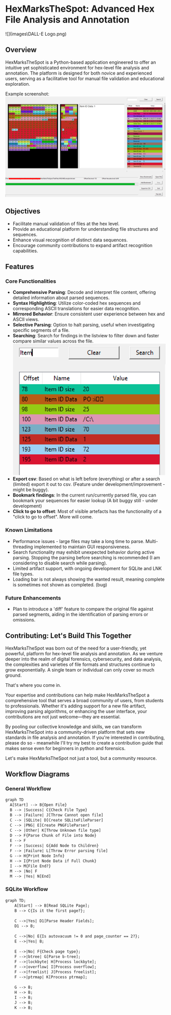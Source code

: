 # HexMarksTheSpot: Advanced Hex File Analysis and Annotation

![](images\DALL-E Logo.png)



## Overview

HexMarksTheSpot is a Python-based application engineered to offer an intuitive yet sophisticated environment for hex-level file analysis and annotation. The platform is designed for both novice and experienced users, serving as a facilitative tool for manual file validation and educational exploration.

Example screenshot:
![](images/20231004230655.png)

## Objectives

- Facilitate manual validation of files at the hex level.
- Provide an educational platform for understanding file structures and sequences.
- Enhance visual recognition of distinct data sequences.
- Encourage community contributions to expand artifact recognition capabilities.

## Features

### Core Functionalities

- **Comprehensive Parsing**: Decode and interpret file content, offering detailed information about parsed sequences.
- **Syntax Highlighting**: Utilize color-coded hex sequences and corresponding ASCII translations for easier data recognition.
- **Mirrored Behavior**: Ensure consistent user experience between hex and ASCII views.
- **Selective Parsing**: Option to halt parsing, useful when investigating specific segments of a file.
- **Searching**: Search for findings in the listview to filter down and faster compare similar values across the file. ![](images/20231004230845.png)
- **Export csv**: Based on what is left before (everything) or after a search (limited) export it out to csv. (Feature under development/improvement - might be buggy).
- **Bookmark findings**: In the current run/currently parsed file, you can bookmark your sequences for easier lookup (A bit buggy still - under development)
- **Click to go to offset**: Most of visible artefacts has the functionality of a "click to go to offset". More will come.

### Known Limitations

- Performance issues - large files may take a long time to parse. Multi-threading implemented to maintain GUI responsiveness.
- Search functionality may exhibit unexpected behavior during active parsing. Stopping the parsing before searching is recommended (I am considering to disable search while parsing).
- Limited artifact support, with ongoing development for SQLite and LNK file types.
- Loading bar is not always showing the wanted result, meaning complete is sometimes not shown as completed. (bug)

### Future Enhancements

- Plan to introduce a 'diff' feature to compare the original file against parsed segments, aiding in the identification of parsing errors or omissions.

## Contributing: Let's Build This Together

HexMarksTheSpot was born out of the need for a user-friendly, yet powerful, platform for hex-level file analysis and annotation. As we venture deeper into the realm of digital forensics, cybersecurity, and data analysis, the complexities and varieties of file formats and structures continue to grow exponentially. A single team or individual can only cover so much ground.

That's where you come in.

Your expertise and contributions can help make HexMarksTheSpot a comprehensive tool that serves a broad community of users, from students to professionals. Whether it's adding support for a new file artifact, improving parsing algorithms, or enhancing the user interface, your contributions are not just welcome—they are essential.

By pooling our collective knowledge and skills, we can transform HexMarksTheSpot into a community-driven platform that sets new standards in file analysis and annotation. If you're interested in contributing, please do so - meanwhile I'll try my best to create a contribution guide that makes sense even for beginners in python and forensics.

Let's make HexMarksTheSpot not just a tool, but a community resource.


## Workflow Diagrams

### General Workflow


```mermaid
graph TD
  A[Start] --> B{Open File}
  B --> |Success| C{Check File Type}
  B --> |Failure| J[Throw Cannot open file]
  C --> |SQLite| D[Create SQLiteFileParser]
  C --> |PNG| E[Create PNGFileParser]
  C --> |Other| K[Throw Unknown file type]
  D --> F{Parse Chunk of File into Node}
  E --> F
  F --> |Success| G{Add Node to Children}
  F --> |Failure| L[Throw Error parsing file]
  G --> H{Print Node Info}
  H --> I{Print Node Data if Full Chunk}
  I --> M{File End?}
  M --> |No| F
  M --> |Yes| N[End]
```

### SQLite Workflow

```mermaid
graph TD;
    A[Start] --> B[Read SQLite Page];
    B --> C{Is it the first page?};
    
    C -->|Yes| D1[Parse Header Fields];
    D1 --> B;

    C -->|No| E{Is autovacuum != 0 and page_counter == 2?};
    E -->|Yes| B;
    
    E -->|No| F{Check page type};
    F -->|btree| G[Parse b-tree];
    F -->|lockbyte| H[Process lockbyte];
    F -->|overflow| I[Process overflow];
    F -->|freelist| J[Process freelist];
    F -->|ptrmap| K[Process ptrmap];
    
    G --> B;
    H --> B;
    I --> B;
    J --> B;
    K --> B;
```